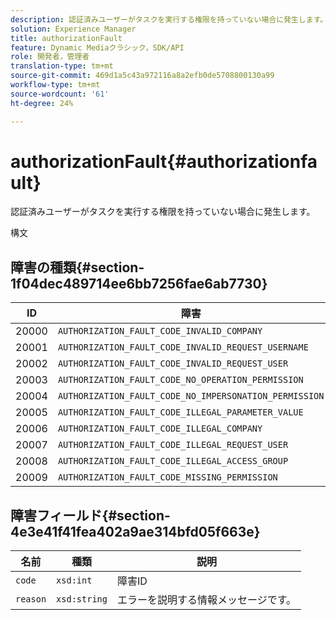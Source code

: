 ```yaml
---
description: 認証済みユーザーがタスクを実行する権限を持っていない場合に発生します。
solution: Experience Manager
title: authorizationFault
feature: Dynamic Mediaクラシック，SDK/API
role: 開発者，管理者
translation-type: tm+mt
source-git-commit: 469d1a5c43a972116a8a2efb0de5708800130a99
workflow-type: tm+mt
source-wordcount: '61'
ht-degree: 24%

---
```



# authorizationFault{#authorizationfault}

認証済みユーザーがタスクを実行する権限を持っていない場合に発生します。

構文

## 障害の種類{#section-1f04dec489714ee6bb7256fae6ab7730}

| ID | 障害 |
|---|---|
| 20000 | `AUTHORIZATION_FAULT_CODE_INVALID_COMPANY` |
| 20001 | `AUTHORIZATION_FAULT_CODE_INVALID_REQUEST_USERNAME` |
| 20002 | `AUTHORIZATION_FAULT_CODE_INVALID_REQUEST_USER` |
| 20003 | `AUTHORIZATION_FAULT_CODE_NO_OPERATION_PERMISSION` |
| 20004 | `AUTHORIZATION_FAULT_CODE_NO_IMPERSONATION_PERMISSION` |
| 20005 | `AUTHORIZATION_FAULT_CODE_ILLEGAL_PARAMETER_VALUE` |
| 20006 | `AUTHORIZATION_FAULT_CODE_ILLEGAL_COMPANY` |
| 20007 | `AUTHORIZATION_FAULT_CODE_ILLEGAL_REQUEST_USER` |
| 20008 | `AUTHORIZATION_FAULT_CODE_ILLEGAL_ACCESS_GROUP` |
| 20009 | `AUTHORIZATION_FAULT_CODE_MISSING_PERMISSION` |

## 障害フィールド{#section-4e3e41f41fea402a9ae314bfd05f663e}

| 名前 | 種類 | 説明 |
|---|---|---|
| `code` | `xsd:int` | 障害ID |
| `reason` | `xsd:string` | エラーを説明する情報メッセージです。 |

